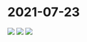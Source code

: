 # 2021-07-23

<image-container>
  <img preview="0" src="http://wangleant.com/turtle-source/IMG_20210723_204126.jpg"/>
</image-container>
<image-container>
  <img preview="0" src="http://wangleant.com/turtle-source/IMG_20210723_204255.jpg"/>
</image-container>
<image-container>
  <img preview="0" src="http://wangleant.com/turtle-source/IMG_20210723_205453.jpg"/>
</image-container>
<video-container>
  <source src="http://wangleant.com/turtle-source/VID_20210723_085735.mp4"/>
</video-container>
<video-container>
  <source src="http://wangleant.com/turtle-source/VID_20210723_205936.mp4"/>
</video-container>